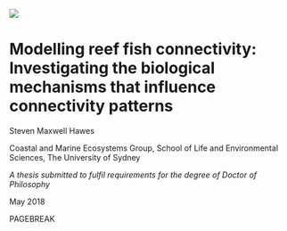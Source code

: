 

![](chapters/sections/figs/scorpaenid.jpg)


Modelling reef fish connectivity: Investigating the biological mechanisms that influence connectivity patterns
==============

Steven Maxwell Hawes

Coastal and Marine Ecosystems Group, School of Life and Environmental Sciences, The University of Sydney

*A thesis submitted to fulfil requirements for the degree of Doctor of Philosophy*

May 2018

PAGEBREAK
